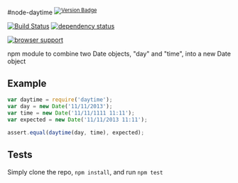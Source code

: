
#node-daytime <sup>[![Version Badge][2]][1]</sup>

[![Build Status][3]][4] [![dependency status][5]][6]

[![browser support][7]][8]

npm module to combine two Date objects, "day" and "time", into a new Date object

## Example

```js
var daytime = require('daytime');
var day = new Date('11/11/2013');
var time = new Date('11/11/1111 11:11');
var expected = new Date('11/11/2013 11:11');

assert.equal(daytime(day, time), expected);
```

## Tests
Simply clone the repo, `npm install`, and run `npm test`

[1]: https://npmjs.org/package/daytime
[2]: http://vb.teelaun.ch/ljharb/node-daytime.svg
[3]: https://travis-ci.org/ljharb/node-daytime.png
[4]: https://travis-ci.org/ljharb/node-daytime
[5]: https://david-dm.org/ljharb/node-daytime.png
[6]: https://david-dm.org/ljharb/node-daytime
[7]: https://ci.testling.com/ljharb/node-daytime.png
[8]: https://ci.testling.com/ljharb/node-daytime

